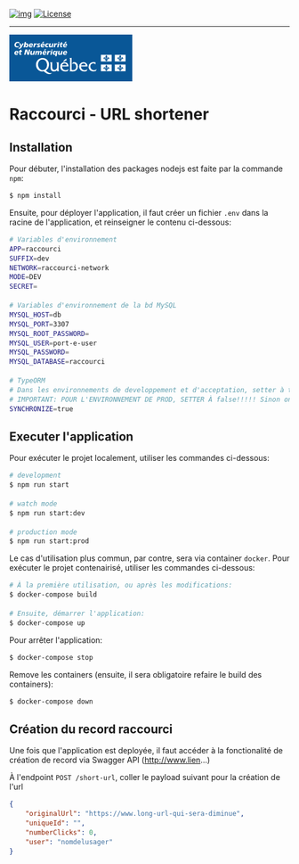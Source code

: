 <!-- ENTETE -->
[![img](https://img.shields.io/badge/Cycle%20de%20Vie-Phase%20d%C3%A9couverte-339999)](https://www.quebec.ca/gouv/politiques-orientations/vitrine-numeriqc/accompagnement-des-organismes-publics/demarche-conception-services-numeriques)
[![License](https://img.shields.io/badge/Licence-LiLiQ--R-blue)](LICENSE)

---

<div>
    <a target="_blank" href="https://www.quebec.ca/gouvernement/ministere/cybersecurite-numerique">
      <img src="https://github.com/CQEN-QDCE/.github/blob/main/images/mcn.png" alt="Logo du Ministère de la cybersécurité et du numérique" />
    </a>
</div>
<!-- FIN ENTETE -->

# Raccourci - URL shortener 

## Installation

Pour débuter, l'installation des packages nodejs est faite par la commande `npm`: 
  
```bash
$ npm install
```
Ensuite, pour déployer l'application, il faut créer un fichier `.env` dans la racine de l'application, et reinseigner le contenu ci-dessous: 

```bash
# Variables d'environnement
APP=raccourci
SUFFIX=dev
NETWORK=raccourci-network
MODE=DEV
SECRET=

# Variables d'environnement de la bd MySQL
MYSQL_HOST=db
MYSQL_PORT=3307
MYSQL_ROOT_PASSWORD=
MYSQL_USER=port-e-user
MYSQL_PASSWORD=
MYSQL_DATABASE=raccourci

# TypeORM 
# Dans les environnements de developpement et d'acceptation, setter à true 
# IMPORTANT: POUR L'ENVIRONNEMENT DE PROD, SETTER À false!!!!! Sinon on risque la perte de données à la prod. 
SYNCHRONIZE=true

```

## Executer l'application

Pour exécuter le projet localement, utiliser les commandes ci-dessous: 

```bash
# development
$ npm run start

# watch mode
$ npm run start:dev

# production mode
$ npm run start:prod
```

Le cas d'utilisation plus commun, par contre, sera via container `docker`. Pour exécuter le projet contenairisé, utiliser les commandes ci-dessous: 

```bash
# À la première utilisation, ou après les modifications:  
$ docker-compose build 

# Ensuite, démarrer l'application:
$ docker-compose up 

```

Pour arrêter l'application: 

```bash
$ docker-compose stop 
```

Remove les containers (ensuite, il sera obligatoire refaire le build des containers):

```bash
$ docker-compose down 
```

## Création du record raccourci

Une fois que l'application est deployée, il faut accéder à la fonctionalité de création de record  via Swagger API (http://www.lien...)

À l'endpoint `POST /short-url`, coller le payload suivant pour la création de l'url 

```json 
{
    "originalUrl": "https://www.long-url-qui-sera-diminue",
    "uniqueId": "", 
    "numberClicks": 0, 
    "user": "nomdelusager"
}
```

